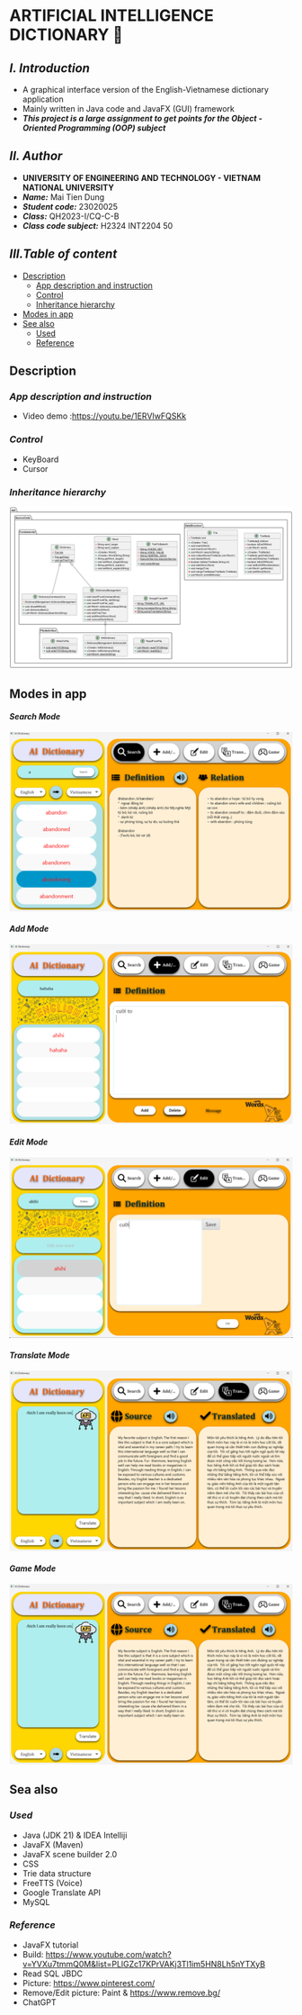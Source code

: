# **ARTIFICIAL INTELLIGENCE DICTIONARY 🧠**

## ***I. Introduction***

+ A graphical interface version of the English-Vietnamese dictionary application
+ Mainly written in Java code and JavaFX (GUI) framework
+ ***This project is a large assignment to get points for the Object - Oriented Programming (OOP) subject***

## ***II. Author***

+ **UNIVERSITY OF ENGINEERING AND TECHNOLOGY - VIETNAM NATIONAL UNIVERSITY**
+ ***Name:*** Mai Tien Dung
+ ***Student code:*** 23020025
+ ***Class:*** QH2023-I/CQ-C-B
+ ***Class code subject:*** H2324 INT2204 50

## ***III.Table of content***

- [Description](#description)
    * [App description and instruction](#app-description-and-instruction)
    * [Control](#control)
    * [Inheritance hierarchy](#inheritance-hierarchy)
- [Modes in app](#modes-in-app)
- [See also](#see-also)
  * [Used](#used)
  * [Reference](#Reference)

## **Description** 
### *App description and instruction* 

- Video demo :https://youtu.be/1ERVIwFQSKk
### *Control* 
- KeyBoard
- Cursor
### *Inheritance hierarchy*
![UML Diagram](UML.png)

## **Modes in app** 
#### *Search Mode*
![Search Mode](Mode/SearchMode.png)

#### *Add Mode*
![Add Mode](Mode/AddMode.png)

#### *Edit Mode*
![Edit Mode](Mode/EditMode.png)

#### *Translate Mode*
![Translate Mode](Mode/TranslateMode.png)

#### *Game Mode*
![Game Mode](Mode/TranslateMode.png)

## **Sea also** 
### *Used*
- Java (JDK 21) & IDEA Intelliji
- JavaFX (Maven)
- JavaFX scene builder 2.0
- CSS
- Trie data structure
- FreeTTS (Voice)
- Google Translate API
- MySQL
### *Reference*
- JavaFX tutorial
- Build: https://www.youtube.com/watch?v=YVXu7tmmQ0M&list=PLlGZc17KPrVAKj3Tl1im5HN8Lh5nYTXyB
- Read SQL JBDC 
- Picture: https://www.pinterest.com/
- Remove/Edit picture: Paint & https://www.remove.bg/
- ChatGPT






    


